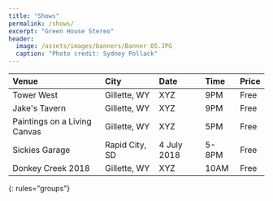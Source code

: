 ```yaml
---
title: "Shows"
permalink: /shows/
excerpt: "Green House Stereo"
header:
  image: /assets/images/banners/Banner 05.JPG
  caption: "Photo credit: Sydney Pollack"
---
```

| Venue | City | Date | Time | Price |
|:----- |:---- |:---- |:---- |:----- |
| Tower West  | Gillette, WY | XYZ | 9PM | Free  | 
| Jake's Tavern  | Gillette, WY | XYZ | 9PM | Free  | 
| Paintings on a Living Canvas  | Gillette, WY | XYZ | 5PM | Free  | 
| Sickies Garage  | Rapid City, SD | 4 July 2018 | 5-8PM | Free  | 
| Donkey Creek 2018  | Gillette, WY | XYZ | 10AM | Free  | 
{: rules="groups"}
